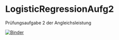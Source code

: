 # LogisticRegressionAufg2
Prüfungsaufgabe 2 der Angleichsleistung

[![Binder](https://mybinder.org/badge_logo.svg)](https://mybinder.org/v2/gh/Lara-167/LogisticRegressionAufg2/HEAD)
